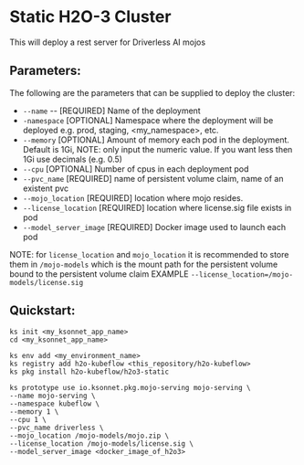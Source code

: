 # Static H2O-3 Cluster

This will deploy a rest server for Driverless AI mojos

## Parameters:

The following are the parameters that can be supplied to deploy the cluster:
  - `--name` -- [REQUIRED] Name of the deployment
  - `-namespace` [OPTIONAL] Namespace where the deployment will be deployed e.g. prod, staging, <my_namespace>, etc.
  - `--memory` [OPTIONAL] Amount of memory each pod in the deployment. Default is 1Gi, NOTE: only input the numeric value. If you want less then 1Gi use decimals (e.g. 0.5)
  - `--cpu` [OPTIONAL] Number of cpus in each deployment pod
  - `--pvc_name` [REQUIRED] name of persistent volume claim, name of an existent pvc
  - `--mojo_location` [REQUIRED] location where mojo resides.
  - `--license_location` [REQUIRED] location where license.sig file exists in pod
  - `--model_server_image` [REQUIRED] Docker image used to launch each pod

NOTE: for `license_location` and `mojo_location` it is recommended to store them in `/mojo-models` which is the mount path for the persistent volume bound to the persistent volume claim
EXAMPLE `--license_location=/mojo-models/license.sig`

## Quickstart:
```
ks init <my_ksonnet_app_name>
cd <my_ksonnet_app_name>

ks env add <my_environment_name>
ks registry add h2o-kubeflow <this_repository/h2o-kubeflow>
ks pkg install h2o-kubeflow/h2o3-static

ks prototype use io.ksonnet.pkg.mojo-serving mojo-serving \
--name mojo-serving \
--namespace kubeflow \
--memory 1 \
--cpu 1 \
--pvc_name driverless \
--mojo_location /mojo-models/mojo.zip \
--license_location /mojo-models/license.sig \
--model_server_image <docker_image_of_h2o3>
```
